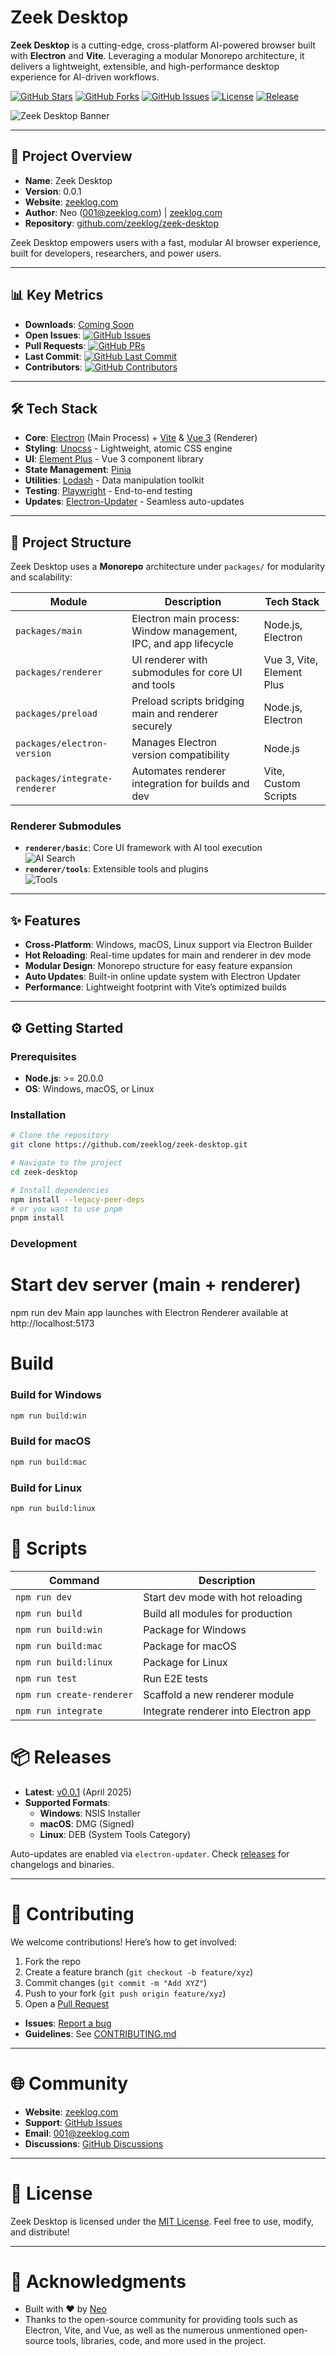 # Zeek Desktop


**Zeek Desktop** is a cutting-edge, cross-platform AI-powered browser built with **Electron** and **Vite**. Leveraging a modular Monorepo architecture, it delivers a lightweight, extensible, and high-performance desktop experience for AI-driven workflows.

[![GitHub Stars](https://img.shields.io/github/stars/zeeklog/zeek-desktop?style=social)](https://github.com/zeeklog/zeek-desktop/stargazers)
[![GitHub Forks](https://img.shields.io/github/forks/zeeklog/zeek-desktop?style=social)](https://github.com/zeeklog/zeek-desktop/network)
[![GitHub Issues](https://img.shields.io/github/issues/zeeklog/zeek-desktop)](https://github.com/zeeklog/zeek-desktop/issues)
[![License](https://img.shields.io/github/license/zeeklog/zeek-desktop)](https://github.com/zeeklog/zeek-desktop/blob/main/LICENSE)
[![Release](https://img.shields.io/github/v/release/zeeklog/zeek-desktop)](https://github.com/zeeklog/zeek-desktop/releases)


![Zeek Desktop Banner](doc/ai-app-set.png)


---

## 🚀 Project Overview

- **Name**: Zeek Desktop
- **Version**: 0.0.1
- **Website**: [zeeklog.com](https://zeeklog.com)
- **Author**: Neo ([001@zeeklog.com](mailto:001@zeeklog.com)) | [zeeklog.com](https://zeeklog.com)
- **Repository**: [github.com/zeeklog/zeek-desktop](https://github.com/zeeklog/zeek-desktop)

Zeek Desktop empowers users with a fast, modular AI browser experience, built for developers, researchers, and power users.

---

## 📊 Key Metrics

- **Downloads**: [Coming Soon](#releases)
- **Open Issues**: [![GitHub Issues](https://img.shields.io/github/issues/zeeklog/zeek-desktop)](https://github.com/zeeklog/zeek-desktop/issues)
- **Pull Requests**: [![GitHub PRs](https://img.shields.io/github/issues-pr/zeeklog/zeek-desktop)](https://github.com/zeeklog/zeek-desktop/pulls)
- **Last Commit**: [![GitHub Last Commit](https://img.shields.io/github/last-commit/zeeklog/zeek-desktop)](https://github.com/zeeklog/zeek-desktop/commits/main)
- **Contributors**: [![GitHub Contributors](https://img.shields.io/github/contributors/zeeklog/zeek-desktop)](https://github.com/zeeklog/zeek-desktop/graphs/contributors)

---

## 🛠️ Tech Stack

- **Core**: [Electron](https://www.electronjs.org/) (Main Process) + [Vite](https://vitejs.dev/) & [Vue 3](https://vuejs.org/) (Renderer)
- **Styling**: [Unocss](https://unocss.dev/) - Lightweight, atomic CSS engine
- **UI**: [Element Plus](https://element-plus.org/) - Vue 3 component library
- **State Management**: [Pinia](https://pinia.vuejs.org/)
- **Utilities**: [Lodash](https://lodash.com/) - Data manipulation toolkit
- **Testing**: [Playwright](https://playwright.dev/) - End-to-end testing
- **Updates**: [Electron-Updater](https://www.electron.build/electron-updater) - Seamless auto-updates

---

## 📂 Project Structure

Zeek Desktop uses a **Monorepo** architecture under `packages/` for modularity and scalability:

| Module                  | Description                                                                 | Tech Stack                  |
|-------------------------|-----------------------------------------------------------------------------|-----------------------------|
| `packages/main`         | Electron main process: Window management, IPC, and app lifecycle            | Node.js, Electron           |
| `packages/renderer`     | UI renderer with submodules for core UI and tools                           | Vue 3, Vite, Element Plus   |
| `packages/preload`      | Preload scripts bridging main and renderer securely                         | Node.js, Electron           |
| `packages/electron-version` | Manages Electron version compatibility                                  | Node.js                     |
| `packages/integrate-renderer` | Automates renderer integration for builds and dev                    | Vite, Custom Scripts        |

### Renderer Submodules
- **`renderer/basic`**: Core UI framework with AI tool execution  
  ![AI Search](doc/ai-search.png)
- **`renderer/tools`**: Extensible tools and plugins  
  ![Tools](doc/tools.png)

---

## ✨ Features

- **Cross-Platform**: Windows, macOS, Linux support via Electron Builder
- **Hot Reloading**: Real-time updates for main and renderer in dev mode
- **Modular Design**: Monorepo structure for easy feature expansion
- **Auto Updates**: Built-in online update system with Electron Updater
- **Performance**: Lightweight footprint with Vite’s optimized builds

---

## ⚙️ Getting Started

### Prerequisites
- **Node.js**: >= 20.0.0
- **OS**: Windows, macOS, or Linux

### Installation
```bash
# Clone the repository
git clone https://github.com/zeeklog/zeek-desktop.git

# Navigate to the project
cd zeek-desktop

# Install dependencies
npm install --legacy-peer-deps
# or you want to use pnpm
pnpm install
```

### Development

# Start dev server (main + renderer)
npm run dev
Main app launches with Electron
Renderer available at http://localhost:5173
# Build
### Build for Windows
```bash
npm run build:win
```

### Build for macOS
```bash
npm run build:mac
```

### Build for Linux
```bash
npm run build:linux
```

# 📜 Scripts
| Command                | Description                          |
|------------------------|--------------------------------------|
| `npm run dev`          | Start dev mode with hot reloading    |
| `npm run build`        | Build all modules for production     |
| `npm run build:win`    | Package for Windows                  |
| `npm run build:mac`    | Package for macOS                    |
| `npm run build:linux`  | Package for Linux                    |
| `npm run test`         | Run E2E tests                        |
| `npm run create-renderer` | Scaffold a new renderer module    |
| `npm run integrate`    | Integrate renderer into Electron app |
# 📦 Releases

- **Latest**: [v0.0.1](https://github.com/zeeklog/zeek-desktop/releases/tag/v0.0.1) (April 2025)
- **Supported Formats**:
  - **Windows**: NSIS Installer
  - **macOS**: DMG (Signed)
  - **Linux**: DEB (System Tools Category)

Auto-updates are enabled via `electron-updater`. Check [releases](https://github.com/zeeklog/zeek-desktop/releases) for changelogs and binaries.

---

# 🤝 Contributing

We welcome contributions! Here’s how to get involved:

1. Fork the repo
2. Create a feature branch (`git checkout -b feature/xyz`)
3. Commit changes (`git commit -m "Add XYZ"`)
4. Push to your fork (`git push origin feature/xyz`)
5. Open a [Pull Request](https://github.com/zeeklog/zeek-desktop/pulls)

- **Issues**: [Report a bug](https://github.com/zeeklog/zeek-desktop/issues/new)
- **Guidelines**: See [CONTRIBUTING.md](https://github.com/zeeklog/zeek-desktop/blob/main/CONTRIBUTING.md)

---

# 🌐 Community

- **Website**: [zeeklog.com](https://zeeklog.com)
- **Support**: [GitHub Issues](https://github.com/zeeklog/zeek-desktop/issues)
- **Email**: [001@zeeklog.com](mailto:001@zeeklog.com)
- **Discussions**: [GitHub Discussions](https://github.com/zeeklog/zeek-desktop/discussions)

---

# 📄 License

Zeek Desktop is licensed under the [MIT License](https://github.com/zeeklog/zeek-desktop/blob/main/LICENSE). Feel free to use, modify, and distribute!

---

# 🙌 Acknowledgments

- Built with ❤️ by [Neo](https://zeeklog.com)
- Thanks to the open-source community for providing tools such as Electron, Vite, and Vue, as well as the numerous unmentioned open-source tools, libraries, code, and more used in the project.
